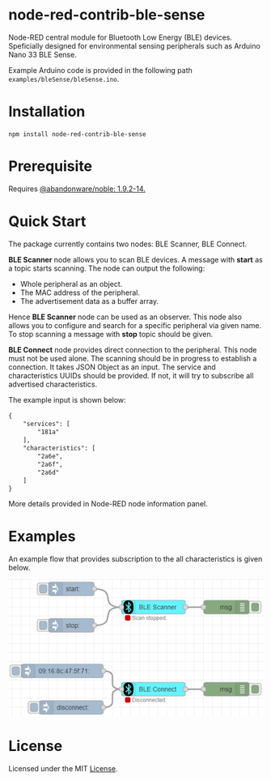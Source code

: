 # node-red-contrib-ble-sense
Node-RED central module for Bluetooth Low Energy (BLE) devices. Speficially designed for environmental sensing peripherals such as Arduino Nano 33 BLE Sense.

Example Arduino code is provided in the following path `examples/bleSense/bleSense.ino`.

# Installation

```
npm install node-red-contrib-ble-sense
```

# Prerequisite

Requires [@abandonware/noble: 1.9.2-14.](https://www.npmjs.com/package/@abandonware/noble)

# Quick Start

The package currently contains two nodes: BLE Scanner, BLE Connect.

**BLE Scanner** node allows you to scan BLE devices. A message with **start** as a topic starts scanning. The node can output the following:
- Whole peripheral as an object.
- The MAC address of the peripheral.
- The advertisement data as a buffer array.

Hence **BLE Scanner** node can be used as an observer. This node also allows you to configure and search for a specific peripheral via given name.
To stop scanning a message with **stop** topic should be given.

**BLE Connect** node provides direct connection to the peripheral. This node must not be used alone. The scanning should be in progress to establish a connection.
It takes JSON Object as an input. The service and characteristics UUIDs should be provided. If not, it will try to subscribe all advertised characteristics.

The example input is shown below: 
```
{
    "services": [
        "181a"
    ],
    "characteristics": [
        "2a6e",
        "2a6f",
        "2a6d"
    ]
}
```

More details provided in Node-RED node information panel.

# Examples

An example flow that provides subscription to the all characteristics is given below.

<img src="images/exampleFlow2.png"></img>

# License

Licensed under the MIT [License](LICENSE).
